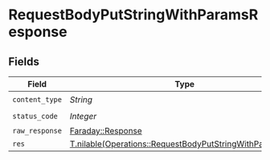 # RequestBodyPutStringWithParamsResponse


## Fields

| Field                                                                                                                    | Type                                                                                                                     | Required                                                                                                                 | Description                                                                                                              |
| ------------------------------------------------------------------------------------------------------------------------ | ------------------------------------------------------------------------------------------------------------------------ | ------------------------------------------------------------------------------------------------------------------------ | ------------------------------------------------------------------------------------------------------------------------ |
| `content_type`                                                                                                           | *String*                                                                                                                 | :heavy_check_mark:                                                                                                       | N/A                                                                                                                      |
| `status_code`                                                                                                            | *Integer*                                                                                                                | :heavy_check_mark:                                                                                                       | N/A                                                                                                                      |
| `raw_response`                                                                                                           | [Faraday::Response](https://www.rubydoc.info/gems/faraday/Faraday/Response)                                              | :heavy_minus_sign:                                                                                                       | N/A                                                                                                                      |
| `res`                                                                                                                    | [T.nilable(Operations::RequestBodyPutStringWithParamsRes)](../../models/operations/requestbodyputstringwithparamsres.md) | :heavy_minus_sign:                                                                                                       | OK                                                                                                                       |
